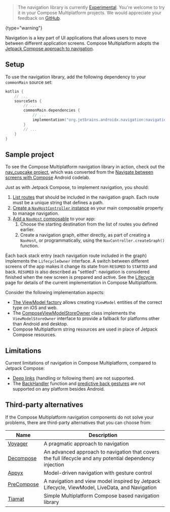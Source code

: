 [//]: # (title: Navigation and routing)

> The navigation library is currently [Experimental](supported-platforms.md#core-kotlin-multiplatform-technology-stability-levels).
> You're welcome to try it in your Compose Multiplatform projects.
> We would appreciate your feedback on [GitHub](https://github.com/JetBrains/compose-multiplatform/issues).
>
{type="warning"}

Navigation is a key part of UI applications that allows users to move between different application screens.
Compose Multiplatform adopts the [Jetpack Compose approach to navigation](https://developer.android.com/guide/navigation/design#frameworks).

## Setup

To use the navigation library, add the following dependency to your `commonMain` source set:

```kotlin
kotlin {
    // ...
    sourceSets {
        // ...
        commonMain.dependencies {
            // ...
            implementation("org.jetbrains.androidx.navigation:navigation-compose:%composeNavigationVersion%")
        }
        // ...
    }
}
```

## Sample project

To see the Compose Multiplatform navigation library in action, check out the [nav_cupcake project](https://github.com/MatkovIvan/nav_cupcake),
which was converted from the [Navigate between screens with Compose](https://developer.android.com/codelabs/basic-android-kotlin-compose-navigation#0)
Android codelab.

Just as with Jetpack Compose, to implement navigation, you should:
1. [List routes](https://github.com/MatkovIvan/nav_cupcake/blob/1dc15b6ef68f68ba358a32501802142967f6494b/composeApp/src/commonMain/kotlin/com/matkovivan/nav_cupcake/CupcakeScreen.kt#L49)
   that should be included in the navigation graph. Each route must be a unique string that defines a path.
2. [Create a `NavHostController` instance](https://github.com/MatkovIvan/nav_cupcake/blob/1dc15b6ef68f68ba358a32501802142967f6494b/composeApp/src/commonMain/kotlin/com/matkovivan/nav_cupcake/CupcakeScreen.kt#L88)
   as your main composable property to manage navigation.
3. [Add a `NavHost` composable](https://github.com/MatkovIvan/nav_cupcake/blob/1dc15b6ef68f68ba358a32501802142967f6494b/composeApp/src/commonMain/kotlin/com/matkovivan/nav_cupcake/CupcakeScreen.kt#L108)
   to your app:
    1. Choose the starting destination from the list of routes you defined earlier.
    2. Create a navigation graph, either directly, as part of creating a `NavHost`, or programmatically, using the
       `NavController.createGraph()` function.

Each back stack entry (each navigation route included in the graph) implements the `LifecycleOwner` interface.
A switch between different screens of the app makes it change its state from `RESUMED` to `STARTED` and back.
`RESUMED` is also described as "settled": navigation is considered finished when the new screen is prepared and active.
See the [Lifecycle](compose-lifecycle.md) page for details of the current implementation in Compose Multiplatform.

Consider the following implementation aspects:
* [The ViewModel factory](https://github.com/MatkovIvan/nav_cupcake/blob/1dc15b6ef68f68ba358a32501802142967f6494b/composeApp/src/commonMain/kotlin/com/matkovivan/nav_cupcake/ViewModels.kt#L18)
  allows creating `ViewModel` entities of the correct type on iOS and web.
* The [ComposeViewModelStoreOwner](https://github.com/MatkovIvan/nav_cupcake/blob/1dc15b6ef68f68ba358a32501802142967f6494b/composeApp/src/commonMain/kotlin/com/matkovivan/nav_cupcake/ViewModels.kt#L27)
  class implements the `ViewModelStoreOwner` interface to provide a fallback for platforms other than Android and desktop.
* Compose Multiplatform string resources are used in place of Jetpack Compose resources.

## Limitations

Current limitations of navigation in Compose Multiplatform, compared to Jetpack Compose:
* [Deep links](https://developer.android.com/guide/navigation/design/deep-link) (handling or following them) are not supported.
* The [BackHandler](https://developer.android.com/develop/ui/compose/libraries#handling_the_system_back_button) function
  and [predictive back gestures](https://developer.android.com/guide/navigation/custom-back/predictive-back-gesture)
  are not supported on any platform besides Android.

## Third-party alternatives

If the Compose Multiplatform navigation components do not solve your problems,
there are third-party alternatives that you can choose from:

| Name                                                | Description                                                                                              |
|-----------------------------------------------------|----------------------------------------------------------------------------------------------------------|
| [Voyager](https://voyager.adriel.cafe)              | A pragmatic approach to navigation                                                                       |
| [Decompose](https://arkivanov.github.io/Decompose/) | An advanced approach to navigation that covers the full lifecycle and any potential dependency injection |
| [Appyx](https://bumble-tech.github.io/appyx/)       | Model-driven navigation with gesture control                                                             |
| [PreCompose](https://tlaster.github.io/PreCompose/) | A navigation and view model inspired by Jetpack Lifecycle, ViewModel, LiveData, and Navigation           |
| [Tiamat](https://github.com/ComposeGears/Tiamat)    | Simple Multiplatform Compose based navigation library                                                    |
